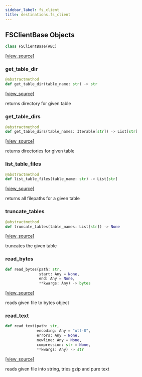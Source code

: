 ```yaml
---
sidebar_label: fs_client
title: destinations.fs_client
---
```


## FSClientBase Objects

```python
class FSClientBase(ABC)
```

[[view_source]](https://github.com/dlt-hub/dlt/blob/f0690715274590fc4cacf1165e3661aaa7af1c15/dlt/destinations/fs_client.py#L10)

### get\_table\_dir

```python
@abstractmethod
def get_table_dir(table_name: str) -> str
```

[[view_source]](https://github.com/dlt-hub/dlt/blob/f0690715274590fc4cacf1165e3661aaa7af1c15/dlt/destinations/fs_client.py#L20)

returns directory for given table

### get\_table\_dirs

```python
@abstractmethod
def get_table_dirs(table_names: Iterable[str]) -> List[str]
```

[[view_source]](https://github.com/dlt-hub/dlt/blob/f0690715274590fc4cacf1165e3661aaa7af1c15/dlt/destinations/fs_client.py#L25)

returns directories for given table

### list\_table\_files

```python
@abstractmethod
def list_table_files(table_name: str) -> List[str]
```

[[view_source]](https://github.com/dlt-hub/dlt/blob/f0690715274590fc4cacf1165e3661aaa7af1c15/dlt/destinations/fs_client.py#L30)

returns all filepaths for a given table

### truncate\_tables

```python
@abstractmethod
def truncate_tables(table_names: List[str]) -> None
```

[[view_source]](https://github.com/dlt-hub/dlt/blob/f0690715274590fc4cacf1165e3661aaa7af1c15/dlt/destinations/fs_client.py#L35)

truncates the given table

### read\_bytes

```python
def read_bytes(path: str,
               start: Any = None,
               end: Any = None,
               **kwargs: Any) -> bytes
```

[[view_source]](https://github.com/dlt-hub/dlt/blob/f0690715274590fc4cacf1165e3661aaa7af1c15/dlt/destinations/fs_client.py#L39)

reads given file to bytes object

### read\_text

```python
def read_text(path: str,
              encoding: Any = "utf-8",
              errors: Any = None,
              newline: Any = None,
              compression: str = None,
              **kwargs: Any) -> str
```

[[view_source]](https://github.com/dlt-hub/dlt/blob/f0690715274590fc4cacf1165e3661aaa7af1c15/dlt/destinations/fs_client.py#L43)

reads given file into string, tries gzip and pure text

